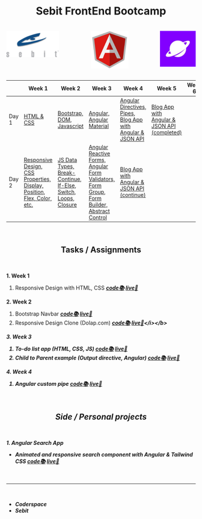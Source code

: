 <h1 align="center"> Sebit FrontEnd Bootcamp </h1>

<br>
<div align="center">
 <img align="left" src="assets/sebitlogo.png" width=140 />
 <img align="center" src="https://raw.githubusercontent.com/devicons/devicon/master/icons/angularjs/angularjs-original.svg" width=100 />
 <img align="right" src="assets/coderspace-logo.jpeg" width=95/>
</div>
<br>


|       | Week 1                                                                  | Week 2                                                         | Week 3                                                                                      | Week 4                                                      | Week 5                                       | Week 6 |
| ------- | ------------------------------------------------------------------------- | ---------------------------------------------------------------- | --------------------------------------------------------------------------------------------- | ------------------------------------------------------------- | ---------------------------------------------- | -------- |
| Day 1 | [HTML & CSS](/week1/day1/)                                                              | [Bootstrap, DOM, Javascript](/week2/day1/)                                     | [Angular, Angular Material](/week3/day1/)                                                                   | [Angular Directives, Pipes, Blog App with Angular & JSON API](/week4/day1/) | [Blog App with Angular & JSON API (completed)](/week5/day1/) |        |
| Day 2 | [Responsive Design, CSS Properties, Display, Position, Flex, Color, etc.](/week1/day2/) | [JS Data Types, Break-Continue, If-Else, Switch, Loops, Closure](/week2/day2) | [Angular Reactive Forms, Angular Form Validators, Form Group, Form Builder, Abstract Control](/week3/day2/) | [Blog App with Angular & JSON API (continue)](/week4/day2/)                 |                                              |        |

<br>
<h2 align="center"><b>Tasks / Assignments</b></h2>
<br>

<div>

**1. Week 1**

1. Responsive Design with HTML, CSS <b><i>[code:books:](https://github.com/ozgurdevo/Sebit-Angular-Bootcamp/tree/main/week1/day2/BurgerProject) [live:rocket:](https://ozgurdevo.github.io/Sebit-Angular-Bootcamp/week1/day2/BurgerProject)</i></b>

**2. Week 2**

1. Bootstrap Navbar <b><i>[code:books:](https://github.com/ozgurdevo/Sebit-Angular-Bootcamp/tree/main/week2/day1/Odev1(Navbar-Bootstrap)) [live:rocket:](https://ozgurdevo.github.io/Sebit-Angular-Bootcamp/week2/day1/Odev1(Navbar-Bootstrap))</i></b>
2. Responsive Design Clone (Dolap.com) <b><i>[code:books:](https://github.com/ozgurdevo/Sebit-Angular-Bootcamp/tree/main/week2/day1/Odev2(Dolap.com-Clone-Bootstrap)) [live:rocket:](https://ozgurdevo.github.io/Sebit-Angular-Bootcamp/week2/day1/Odev2(Dolap.com-Clone-Bootstrap))</i></b>

**3. Week 3**

1. To-do list app (HTML, CSS, JS) <b><i>[code:books:](https://github.com/ozgurdevo/Sebit-Angular-Bootcamp/tree/main/week3/day1/todo-app-js) [live:rocket:](https://ozgurdevo.github.io/Sebit-Angular-Bootcamp/week3/day1/todo-app-js/)</i></b>
2. Child to Parent example (Output directive, Angular) <b><i>[code:books:](https://github.com/ozgurdevo/Sebit-Angular-Bootcamp/tree/main/week3/day1/ChildToParent) [live:rocket:](https://child-to-parent-angular.netlify.app)</i></b>

**4. Week 4**

1. Angular custom pipe <b><i>[code:books:](https://github.com/ozgurdevo/Angular-AsciiArt-Pipe) [live:rocket:](https://angular-asciiart-pipe.netlify.app/)</i></b>

</div>

<br>
<h2 align="center"><b>Side / Personal projects</b></h2>
<br>

<div>

**1. Angular Search App**

- Animated and responsive search component with Angular & Tailwind CSS <b><i>[code:books:](https://github.com/ozgurdevo/Angular-Search-App/) [live:rocket:](https://angular-search-app.netlify.app/)</i></b>

</div>

<br>
<hr>
<br>

* **Coderspace**
* **Sebit**
